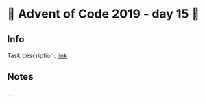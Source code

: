 # 🎄 Advent of Code 2019 - day 15 🎄

## Info

Task description: [link](https://adventofcode.com/2019/day/15)

## Notes

...
